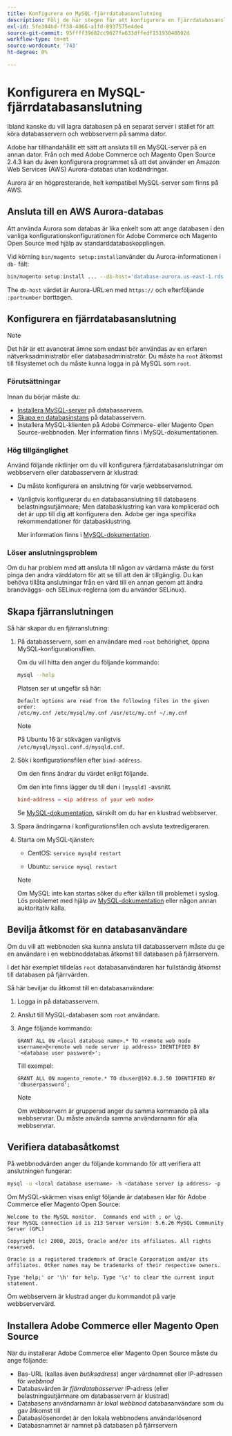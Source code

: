 ```yaml
---
title: Konfigurera en MySQL-fjärrdatabasanslutning
description: Följ de här stegen för att konfigurera en fjärrdatabasanslutning för lokala installationer av Adobe Commerce och Magento Open Source.
exl-id: 5fe304bd-ff38-4066-a1fd-8937575e4de4
source-git-commit: 95ffff39d82cc9027fa633dffedf15193040802d
workflow-type: tm+mt
source-wordcount: '743'
ht-degree: 0%

---
```


# Konfigurera en MySQL-fjärrdatabasanslutning

Ibland kanske du vill lagra databasen på en separat server i stället för att köra databasservern och webbservern på samma dator.

Adobe har tillhandahållit ett sätt att ansluta till en MySQL-server på en annan dator. Från och med Adobe Commerce och Magento Open Source 2.4.3 kan du även konfigurera programmet så att det använder en Amazon Web Services (AWS) Aurora-databas utan kodändringar.

Aurora är en högpresterande, helt kompatibel MySQL-server som finns på AWS.

## Ansluta till en AWS Aurora-databas

Att använda Aurora som databas är lika enkelt som att ange databasen i den vanliga konfigurationskonfigurationen för Adobe Commerce och Magento Open Source med hjälp av standarddatabaskopplingen.

Vid körning `bin/magento setup:install`använder du Aurora-informationen i `db-` fält:

```bash
bin/magento setup:install ... --db-host='database-aurora.us-east-1.rds.amazonaws.com' --db-name='magento2' --db-user='username' --db-password='password' ...
```

The `db-host` värdet är Aurora-URL:en med `https://` och efterföljande `:portnumber`  borttagen.

## Konfigurera en fjärrdatabasanslutning

>[!NOTE]
>
>Det här är ett avancerat ämne som endast bör användas av en erfaren nätverksadministratör eller databasadministratör. Du måste ha `root` åtkomst till filsystemet och du måste kunna logga in på MySQL som `root`.

### Förutsättningar

Innan du börjar måste du:

* [Installera MySQL-server](mysql.md) på databasservern.
* [Skapa en databasinstans](mysql.md#configuring-the-database-instance) på databasservern.
* Installera MySQL-klienten på Adobe Commerce- eller Magento Open Source-webbnoden. Mer information finns i MySQL-dokumentationen.

### Hög tillgänglighet

Använd följande riktlinjer om du vill konfigurera fjärrdatabasanslutningar om webbservern eller databasservern är klustrad:

* Du måste konfigurera en anslutning för varje webbservernod.
* Vanligtvis konfigurerar du en databasanslutning till databasens belastningsutjämnare; Men databasklustring kan vara komplicerad och det är upp till dig att konfigurera den. Adobe ger inga specifika rekommendationer för databasklustring.

   Mer information finns i [MySQL-dokumentation](https://dev.mysql.com/doc/refman/5.6/en/mysql-cluster.html).

### Löser anslutningsproblem

Om du har problem med att ansluta till någon av värdarna måste du först pinga den andra värddatorn för att se till att den är tillgänglig. Du kan behöva tillåta anslutningar från en värd till en annan genom att ändra brandväggs- och SELinux-reglerna (om du använder SELinux).

## Skapa fjärranslutningen

Så här skapar du en fjärranslutning:

1. På databasservern, som en användare med `root` behörighet, öppna MySQL-konfigurationsfilen.

   Om du vill hitta den anger du följande kommando:

   ```bash
   mysql --help
   ```

   Platsen ser ut ungefär så här:

   ```terminal
   Default options are read from the following files in the given order:
   /etc/my.cnf /etc/mysql/my.cnf /usr/etc/my.cnf ~/.my.cnf
   ```

   >[!NOTE]
   >
   >På Ubuntu 16 är sökvägen vanligtvis `/etc/mysql/mysql.conf.d/mysqld.cnf`.

1. Sök i konfigurationsfilen efter `bind-address`.

   Om den finns ändrar du värdet enligt följande.

   Om den inte finns lägger du till den i `[mysqld]` -avsnitt.

   ```conf
   bind-address = <ip address of your web node>
   ```

   Se [MySQL-dokumentation](https://dev.mysql.com/doc/refman/5.6/en/server-options.html), särskilt om du har en klustrad webbserver.

1. Spara ändringarna i konfigurationsfilen och avsluta textredigeraren.
1. Starta om MySQL-tjänsten:

   * CentOS: `service mysqld restart`

   * Ubuntu: `service mysql restart`
   >[!NOTE]
   >
   >Om MySQL inte kan startas söker du efter källan till problemet i syslog. Lös problemet med hjälp av [MySQL-dokumentation](https://dev.mysql.com/doc/refman/5.6/en/server-options.html#option_mysqld_bind-address) eller någon annan auktoritativ källa.

## Bevilja åtkomst för en databasanvändare

Om du vill att webbnoden ska kunna ansluta till databasservern måste du ge en användare i en webbnoddatabas åtkomst till databasen på fjärrservern.

I det här exemplet tilldelas `root` databasanvändaren har fullständig åtkomst till databasen på fjärrvärden.

Så här beviljar du åtkomst till en databasanvändare:

1. Logga in på databasservern.
1. Anslut till MySQL-databasen som `root` användare.
1. Ange följande kommando:

   ```shell
   GRANT ALL ON <local database name>.* TO <remote web node username>@<remote web node server ip address> IDENTIFIED BY '<database user password>';
   ```

   Till exempel:

   ```shell
   GRANT ALL ON magento_remote.* TO dbuser@192.0.2.50 IDENTIFIED BY 'dbuserpassword';
   ```

   >[!NOTE]
   >
   >Om webbservern är grupperad anger du samma kommando på alla webbservrar. Du måste använda samma användarnamn för alla webbservrar.

## Verifiera databasåtkomst

På webbnodvärden anger du följande kommando för att verifiera att anslutningen fungerar:

```bash
mysql -u <local database username> -h <database server ip address> -p
```

Om MySQL-skärmen visas enligt följande är databasen klar för Adobe Commerce eller Magento Open Source:

```terminal
Welcome to the MySQL monitor.  Commands end with ; or \g.
Your MySQL connection id is 213 Server version: 5.6.26 MySQL Community Server (GPL)

Copyright (c) 2000, 2015, Oracle and/or its affiliates. All rights reserved.

Oracle is a registered trademark of Oracle Corporation and/or its affiliates. Other names may be trademarks of their respective owners.

Type 'help;' or '\h' for help. Type '\c' to clear the current input statement.
```

Om webbservern är klustrad anger du kommandot på varje webbservervärd.

## Installera Adobe Commerce eller Magento Open Source

När du installerar Adobe Commerce eller Magento Open Source måste du ange följande:

* Bas-URL (kallas även *butiksadress*) anger värdnamnet eller IP-adressen för *webbnod*
* Databasvärden är *fjärrdatabasserver* IP-adress (eller belastningsutjämnare om databasservern är klustrad)
* Databasens användarnamn är *lokal webbnod* databasanvändare som du gav åtkomst till
* Databaslösenordet är den lokala webbnodens användarlösenord
* Databasnamnet är namnet på databasen på fjärrservern
